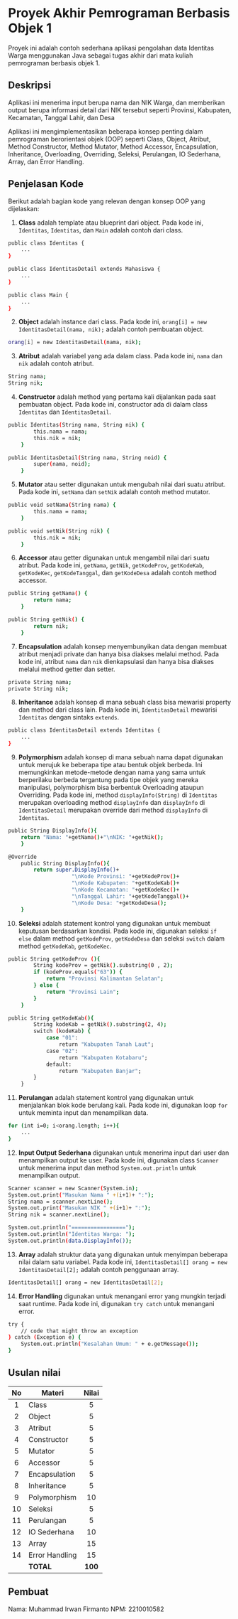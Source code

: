 # Proyek Akhir Pemrograman Berbasis Objek 1

Proyek ini adalah contoh sederhana aplikasi pengolahan data Identitas Warga menggunakan Java sebagai tugas akhir dari mata kuliah pemrograman berbasis objek 1.

## Deskripsi

Aplikasi ini menerima input berupa nama dan NIK Warga, dan memberikan output berupa informasi detail dari NIK tersebut seperti Provinsi, Kabupaten, Kecamatan, Tanggal Lahir, dan Desa

Aplikasi ini mengimplementasikan beberapa konsep penting dalam pemrograman berorientasi objek (OOP) seperti Class, Object, Atribut, Method Constructor, Method Mutator, Method Accessor, Encapsulation, Inheritance, Overloading, Overriding, Seleksi, Perulangan, IO Sederhana, Array, dan Error Handling.

## Penjelasan Kode

Berikut adalah bagian kode yang relevan dengan konsep OOP yang dijelaskan:

1. **Class** adalah template atau blueprint dari object. Pada kode ini, `Identitas`, `Identitas`, dan `Main` adalah contoh dari class.

```bash
public class Identitas {
    ...
}

public class IdentitasDetail extends Mahasiswa {
    ...
}

public class Main {
    ...
}
```

2. **Object** adalah instance dari class. Pada kode ini, `orang[i] = new IdentitasDetail(nama, nik);` adalah contoh pembuatan object.

```bash
orang[i] = new IdentitasDetail(nama, nik);
```

3. **Atribut** adalah variabel yang ada dalam class. Pada kode ini, `nama` dan `nik` adalah contoh atribut.

```bash
String nama;
String nik;
```

4. **Constructor** adalah method yang pertama kali dijalankan pada saat pembuatan object. Pada kode ini, constructor ada di dalam class `Identitas` dan `IdentitasDetail`.

```bash
public Identitas(String nama, String nik) {
        this.nama = nama;
        this.nik = nik;
    }

public IdentitasDetail(String nama, String noid) {
        super(nama, noid);
    }
```

5. **Mutator** atau setter digunakan untuk mengubah nilai dari suatu atribut. Pada kode ini, `setNama` dan `setNik` adalah contoh method mutator.

```bash
public void setNama(String nama) {
        this.nama = nama;
    }

public void setNik(String nik) {
        this.nik = nik;
    }
```

6. **Accessor** atau getter digunakan untuk mengambil nilai dari suatu atribut. Pada kode ini, `getNama`, `getNik`, `getKodeProv`, `getKodeKab`, `getKodeKec`, `getKodeTanggal`, dan `getKodeDesa` adalah contoh method accessor.

```bash
public String getNama() {
        return nama;
    }

public String getNik() {
        return nik;
    }
```

7. **Encapsulation** adalah konsep menyembunyikan data dengan membuat atribut menjadi private dan hanya bisa diakses melalui method. Pada kode ini, atribut `nama` dan `nik` dienkapsulasi dan hanya bisa diakses melalui method getter dan setter.

```bash
private String nama;
private String nik;
```

8. **Inheritance** adalah konsep di mana sebuah class bisa mewarisi property dan method dari class lain. Pada kode ini, `IdentitasDetail` mewarisi `Identitas` dengan sintaks `extends`.

```bash
public class IdentitasDetail extends Identitas {
    ...
}
```

9. **Polymorphism** adalah konsep di mana sebuah nama dapat digunakan untuk merujuk ke beberapa tipe atau bentuk objek berbeda. Ini memungkinkan metode-metode dengan nama yang sama untuk berperilaku berbeda tergantung pada tipe objek yang mereka manipulasi, polymorphism bisa berbentuk Overloading ataupun Overriding. Pada kode ini, method `displayInfo(String)` di `Identitas` merupakan overloading method `displayInfo` dan `displayInfo` di `IdentitasDetail` merupakan override dari method `displayInfo` di `Identitas`.

```bash
public String DisplayInfo(){
    return "Nama: "+getNama()+"\nNIK: "+getNik();
    }

@Override
    public String DisplayInfo(){
        return super.DisplayInfo()+
                    "\nKode Provinsi: "+getKodeProv()+
                    "\nKode Kabupaten: "+getKodeKab()+
                    "\nKode Kecamatan: "+getKodeKec()+
                    "\nTanggal Lahir: "+getKodeTanggal()+
                    "\nKode Desa: "+getKodeDesa();
    }
```

10. **Seleksi** adalah statement kontrol yang digunakan untuk membuat keputusan berdasarkan kondisi. Pada kode ini, digunakan seleksi `if else` dalam method `getKodeProv`, `getKodeDesa` dan seleksi `switch` dalam method `getKodeKab`, `getKodeKec`.

```bash
public String getKodeProv (){
        String kodeProv = getNik().substring(0 , 2);
        if (kodeProv.equals("63")) {
            return "Provinsi Kalimantan Selatan";
        } else {
            return "Provinsi Lain";
        }
    }

public String getKodeKab(){
        String kodeKab = getNik().substring(2, 4);
        switch (kodeKab) {
            case "01":
                return "Kabupaten Tanah Laut";
            case "02":
                return "Kabupaten Kotabaru";
            default:
                return "Kabupaten Banjar";
        }
    }
```

11. **Perulangan** adalah statement kontrol yang digunakan untuk menjalankan blok kode berulang kali. Pada kode ini, digunakan loop `for` untuk meminta input dan menampilkan data.

```bash
for (int i=0; i<orang.length; i++){
    ...
}
```

12. **Input Output Sederhana** digunakan untuk menerima input dari user dan menampilkan output ke user. Pada kode ini, digunakan class `Scanner` untuk menerima input dan method `System.out.println` untuk menampilkan output.

```bash
Scanner scanner = new Scanner(System.in);
System.out.print("Masukan Nama " +(i+1)+ ":");
String nama = scanner.nextLine();
System.out.print("Masukan NIK " +(i+1)+ ":");
String nik = scanner.nextLine();

System.out.println("=================");
System.out.println("Identitas Warga: ");
System.out.println(data.DisplayInfo());
```

13. **Array** adalah struktur data yang digunakan untuk menyimpan beberapa nilai dalam satu variabel. Pada kode ini, `IdentitasDetail[] orang = new IdentitasDetail[2];` adalah contoh penggunaan array.

```bash
IdentitasDetail[] orang = new IdentitasDetail[2];
```

14. **Error Handling** digunakan untuk menangani error yang mungkin terjadi saat runtime. Pada kode ini, digunakan `try catch` untuk menangani error.

```bash
try {
    // code that might throw an exception
} catch (Exception e) {
    System.out.println("Kesalahan Umum: " + e.getMessage());
}
```

## Usulan nilai

| No  | Materi         |  Nilai  |
| :-: | -------------- | :-----: |
|  1  | Class          |    5    |
|  2  | Object         |    5    |
|  3  | Atribut        |    5    |
|  4  | Constructor    |    5    |
|  5  | Mutator        |    5    |
|  6  | Accessor       |    5    |
|  7  | Encapsulation  |    5    |
|  8  | Inheritance    |    5    |
|  9  | Polymorphism   |   10    |
| 10  | Seleksi        |    5    |
| 11  | Perulangan     |    5    |
| 12  | IO Sederhana   |   10    |
| 13  | Array          |   15    |
| 14  | Error Handling |   15    |
|     | **TOTAL**      | **100** |

## Pembuat

Nama: Muhammad Irwan Firmanto
NPM: 2210010582
